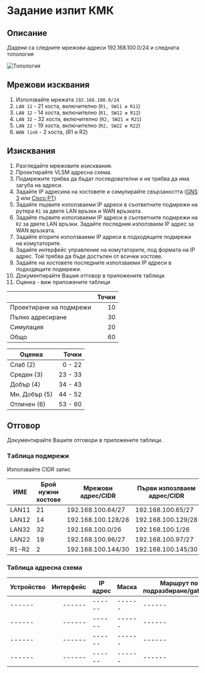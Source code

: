 # Задание изпит КМК

## Описание

Дадени са следните мрежови адреси 192.168.100.0/24 и следната топология

![Топология](https://github.com/tus-fett/exam-21/blob/main/VLSM_subnetting.jpg)

## Мрежови изсквания
1. Използвайте мрежата ```192.168.100.0/24```
1. ```LAN 11``` - 21 хоста, включително (```R1, SW11 и R11```)
1. ```LAN 12``` - 14 хоста, включително (```R1, SW12 и R12```)
1. ```LAN 32``` - 32 хоста, включително (```R2, SW21 и R21```)
1. ```LAN 22``` - 19 хоста, включително (```R2, SW22 и R22```)
2. ```WAN link``` - 2 хоста, (R1 и R2)


## Изисквания

1. Разгледайте мрежовите изисквания. 
2. Проектирайте VLSM адресна схема.
3. Подмрежите трябва да бъдат последователни и не трябва да има загуба на адреси.
4. Задайте IP адресина на хостовете и симулирайте свързаността ([GNS 3](https://www.gns3.com/) или [Cisco PT](https://www.netacad.com/courses/packet-tracer))
5. Задайте първите използваеми IP адреси в съответните подмрежи на рутера ```R1``` за двете LAN връзки и WAN връзката.
6. Задайте първите използваеми IP адреси в съответните подмрежи на ```R2``` за двете LAN връзки. Задайте последния използваем IP адрес за WAN връзката.
7. Задайте вторите използваеми IP адреси в подходящите подмрежи на комутаторите.
8. Задайте интерфейс управление на комутаторите, под формата на IP адрес. Той трябва да бъде достъпен от всички хостове.
9. Задайте на хостовете последните използваеми IP адреси в подходящите подмрежи.
10. Документирайте Вашия отговор в приложените таблици
11. Оценка - виж приложените таблици 

|                         	| Точки 	|
|-------------------------	|------:	|
| Проектиране на подмрежи 	| 10    	|
| Пълно адресиране        	| 30    	|
| Симулация               	| 20    	|
| Общо                    	| 60    	|

| Оценка         	|   Точки 	|
|----------------	|--------:	|
| Слаб (2)       	| 0 - 22  	|
| Среден (3)     	| 23 - 33 	|
| Добър (4)      	| 34 - 43 	|
| Мн. Добър (5)  	| 44 - 52 	|
| Отличен (6)    	| 53 - 60 	|


## Отговор

Документирайте Вашите отговори в приложените таблици.

### Tаблицa подмрежи 

Използвайте CIDR запис

 ИМЕ  | Брой нужни хостове | Мрежови адрес/CIDR | Първи изпозлваем адрес/CIDR | Пoследен изпозлваем адрес/CIDR | Brodcast/ CIDR | Брой хостове
 ------|----------|---------|----------|------|---------|----------
 LAN11|21|192.168.100.64/27|192.168.100.65/27|192.168.100.94/27|192.168.100.95/27|30
 LAN12|14|192.168.100.128/28|192.168.100.129/28|192.168.100.142/28|192.168.100.143/28|14
 LAN32|32|192.168.100.0/26|192.168.100.1/26|192.168.100.62/26|192.168.100.63/26|62
 LAN22|19|192.168.100.96/27|192.168.100.97/27|192.168.100.126/27|192.168.100.127/27|30
 R1-R2|2|192.168.100.144/30|192.168.100.145/30|192.168.100.146/30|192.168.100.147/30|2

### Таблица адресна схема

| Устройство 	| Интерфейс 	| IP aдрес 	| Маска 	| Маршрут по подразбиране/gateway 	|
|------------	|----------:	|----------	|-------	|---------------------------------	|
| ------      | ------    	| ------   	| ------	| ------                          	|
| ------     	| ------    	| ------   	|------ 	| ------                          	|
| ------      | ------    	| ------   	|------ 	| ------                          	|
| ------     	|  ------   	| ------   	|------ 	| ------                          	|
